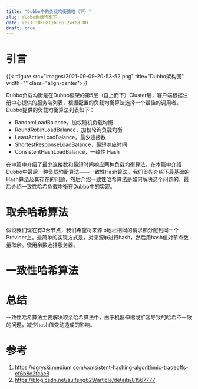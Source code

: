 ```yaml
---
title: "Dubbo中的负载均衡策略（下）"
slug: dubbo负载均衡下
date: 2021-10-08T16:06:24+08:00
draft: true
---
```


<!--more-->

# 引言

{{< tfigure src="images/2021-09-09-20-53-52.png" title="Dubbo架构图" width="" class="align-center">}}

Dubbo负载均衡是在Dubbo框架的第5层（自上而下）Cluster层，客户端根据注册中心提供的服务端列表，根据配置的负载均衡算法选择一个最佳的调用者。Dubbo提供的负载均衡算法列表如下：

- RandomLoadBalance，加权随机负载均衡
- RoundRobinLoadBalance，加权轮询负载均衡
- LeastActiveLoadBalance，最少连接数
- ShortestResponseLoadBalance，最短响应时间
- ConsistentHashLoadBalance，一致性 Hash

在中篇中介绍了最少连接数和最短时间响应两种负载均衡算法，在本篇中介绍Dubbo中最后一种负载均衡算法——一致性Hash算法。我们首先介绍下最基础的Hash算法及其存在的问题，然后介绍一致性哈希算法是如何解决这个问题的，最后介绍一致性哈希负载均衡在Dubbo中的实现。

# 取余哈希算法

假设我们现在有3台节点，我们希望将来源ip地址相同的请求都分配到同一个Provider上。最简单的实现方式是，对来源ip进行hash，然后用hash值对节点数量取余。使用余数选择服务器。


# 一致性哈希算法

# 总结

一致性哈希算法主要解决取余哈希算法中，由于机器伸缩或扩容导致的哈希不一致的问题，减少hash值变动造成的影响。

# 参考

1. https://dgryski.medium.com/consistent-hashing-algorithmic-tradeoffs-ef6b8e2fcae8
2. https://blog.csdn.net/suifeng629/article/details/81567777